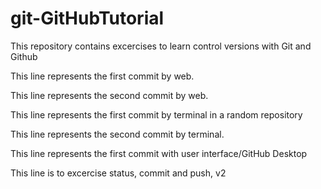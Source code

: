 # git-GitHubTutorial
This repository contains excercises to learn control versions with Git and Github

This line represents the first commit by web.

This line represents the second commit by web.

This line represents the first commit by terminal in a random repository

This line represents the second commit by terminal.

This line represents the first commit with user interface/GitHub Desktop

This line is to excercise status, commit and push, v2
